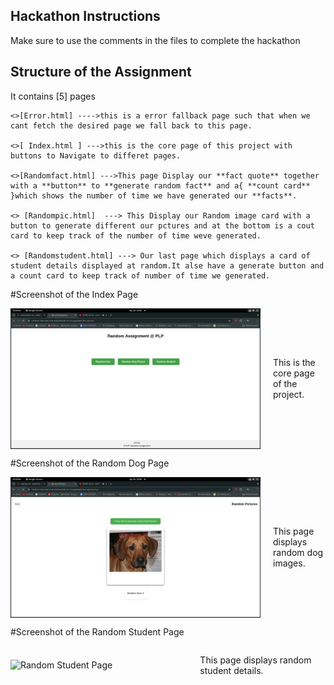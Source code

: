 ## Hackathon Instructions

Make sure to use the comments in the files to complete the hackathon

## Structure of the Assignment
It contains [5] pages  

    <>[Error.html] ---->this is a error fallback page such that when we cant fetch the desired page we fall back to this page.  
    
    <>[ Index.html ] --->this is the core page of this project with buttons to Navigate to differet pages.  
    
    <>[Randomfact.html] --->This page Display our **fact quote** together with a **button** to **generate random fact** and a{ **count card** }which shows the number of time we have generated our **facts**.  
    
    <> [Randompic.html]  ---> This Display our Random image card with a button to generate different our pctures and at the bottom is a cout card to keep track of the number of time weve generated.  
    
    <> [Randomstudent.html] ---> Our last page which displays a card of student details displayed at random.It alse have a generate button and a count card to keep track of number of time we generated.


#Screenshot of the Index Page
<div style="display: flex; align-items: center;">
  <img src="/static/readme_images/image.png" alt="Index Page" width="400" style="margin-right: 20px;">
  <p>This is the core page of the project.</p>
</div>

#Screenshot of the Random Dog Page
<div style="display: flex; align-items: center;">
  <img src="/static/readme_images/image_2.png" alt="Random Dog Page" width="400" style="margin-right: 20px;">
  <p>This page displays random dog images.</p>
</div>

#Screenshot of the Random Student Page
<div style="display: flex; align-items: center;">
  <img src="/static/readme_images/student_small.png" alt="Random Student Page" width="400" style="margin-right: 20px;">
  <p>This page displays random student details.</p>
</div>
